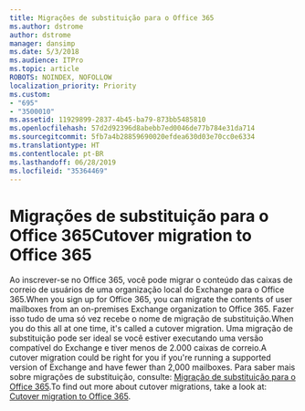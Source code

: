```yaml
---
title: Migrações de substituição para o Office 365
ms.author: dstrome
author: dstrome
manager: dansimp
ms.date: 5/3/2018
ms.audience: ITPro
ms.topic: article
ROBOTS: NOINDEX, NOFOLLOW
localization_priority: Priority
ms.custom:
- "695"
- "3500010"
ms.assetid: 11929899-2837-4b45-ba79-873bb5485810
ms.openlocfilehash: 57d2d92396d8abebb7ed0046de77b784e31da714
ms.sourcegitcommit: 5fb7a4b28859690020efdea630d03e70cc0e6334
ms.translationtype: HT
ms.contentlocale: pt-BR
ms.lasthandoff: 06/28/2019
ms.locfileid: "35364469"
---
```

# <a name="cutover-migrations-to-office-365"></a><span data-ttu-id="1b0b0-102">Migrações de substituição para o Office 365</span><span class="sxs-lookup"><span data-stu-id="1b0b0-102">Cutover migration to Office 365</span></span>

<span data-ttu-id="1b0b0-103">Ao inscrever-se no Office 365, você pode migrar o conteúdo das caixas de correio de usuários de uma organização local do Exchange para o Office 365.</span><span class="sxs-lookup"><span data-stu-id="1b0b0-103">When you sign up for Office 365, you can migrate the contents of user mailboxes from an on-premises Exchange organization to Office 365.</span></span> <span data-ttu-id="1b0b0-104">Fazer isso tudo de uma só vez recebe o nome de migração de substituição.</span><span class="sxs-lookup"><span data-stu-id="1b0b0-104">When you do this all at one time, it's called a cutover migration.</span></span> <span data-ttu-id="1b0b0-105">Uma migração de substituição pode ser ideal se você estiver executando uma versão compatível do Exchange e tiver menos de 2.000 caixas de correio.</span><span class="sxs-lookup"><span data-stu-id="1b0b0-105">A cutover migration could be right for you if you're running a supported version of Exchange and have fewer than 2,000 mailboxes.</span></span> <span data-ttu-id="1b0b0-106">Para saber mais sobre migrações de substituição, consulte: [Migração de substituição para o Office 365](https://support.office.com/article/9496e93c-1e59-41a8-9bb3-6e8df0cd81b4.aspx).</span><span class="sxs-lookup"><span data-stu-id="1b0b0-106">To find out more about cutover migrations, take a look at: [Cutover migration to Office 365](https://support.office.com/article/9496e93c-1e59-41a8-9bb3-6e8df0cd81b4.aspx).</span></span>
  